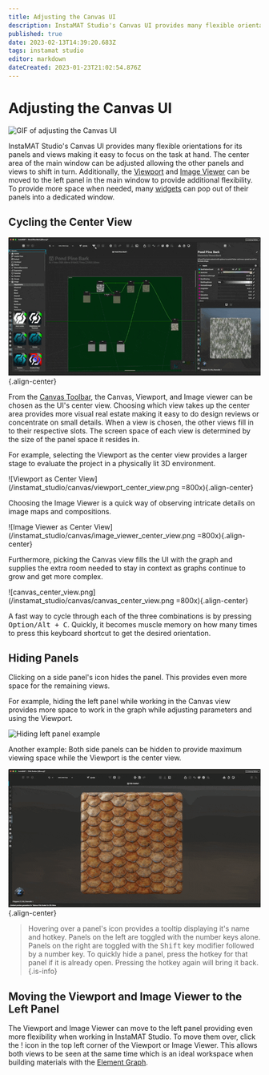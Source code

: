 ```yaml
---
title: Adjusting the Canvas UI
description: InstaMAT Studio's Canvas UI provides many flexible orientations for its panels and views making it easy to focus on the task at hand.
published: true
date: 2023-02-13T14:39:20.683Z
tags: instamat studio
editor: markdown
dateCreated: 2023-01-23T21:02:54.876Z
---
```


# Adjusting the Canvas UI

![GIF of adjusting the Canvas UI]()

InstaMAT Studio's Canvas UI provides many flexible orientations for its panels and views making it easy to focus on the task at hand. The center area of the main window can be adjusted allowing the other panels and views to shift in turn.  Additionally, the [Viewport](/Products/InstaMAT_Studio/Canvas/Canvas_Interface/Viewport) and [Image Viewer](/Products/InstaMAT_Studio/Canvas/Canvas_Interface/Image_Viewer) can be moved to the left panel in the main window to provide additional flexibility. To provide more space when needed, many [widgets]() can pop out of their panels into a dedicated window. 

## Cycling the Center View

![switching_center_view.gif](/instamat_studio/canvas/switching_center_view.gif){.align-center}

From the [Canvas Toolbar](/Products/InstaMAT_Studio/Canvas/Canvas_Interface/Canvas_Toolbar), the Canvas, Viewport, and Image viewer can be chosen as the UI's center view. Choosing which view takes up the center area provides more visual real estate making it easy to do design reviews or concentrate on small details. When a view is chosen, the other views fill in to their respective slots. The screen space of each view is determined by the size of the panel space it resides in.

For example, selecting the <i class="fa-regular fa-cube"></i> Viewport as the center view provides a larger stage to evaluate the project in a physically lit 3D environment.

![Viewport as Center View](/instamat_studio/canvas/viewport_center_view.png =800x){.align-center}

Choosing the <i class="fa-regular fa-image"></i> Image Viewer is a quick way of observing intricate details on image maps and compositions.

![Image Viewer as Center View](/instamat_studio/canvas/image_viewer_center_view.png =800x){.align-center}

Furthermore, picking the <i class="fa-sharp fa-regular fa-diagram-project"></i> Canvas view fills the UI with the graph and supplies the extra room needed to stay in context as graphs continue to grow and get more complex.

![canvas_center_view.png](/instamat_studio/canvas/canvas_center_view.png =800x){.align-center}

A fast way to cycle through each of the three combinations is by pressing <kbd>Option/Alt + C</kbd>. Quickly, it becomes muscle memory on how many times to press this keyboard shortcut to get the desired orientation.

## Hiding Panels

Clicking on a side panel's icon hides the panel. This provides even more space for the remaining views.

For example, hiding the left panel while working in the Canvas view provides more space to work in the graph while adjusting parameters and using the Viewport.

![Hiding left panel example]()

Another example: Both side panels can be hidden to provide maximum viewing space while the Viewport is the center view.

![Full Screen Viewport](/instamat_studio/canvas/full_screen_viewport.gif){.align-center}

> Hovering over a panel's icon provides a tooltip displaying it's name and hotkey. Panels on the left are toggled with the number keys alone. Panels on the right are toggled with the <kbd>Shift</kbd> key modifier followed by a number key. To quickly hide a panel, press the hotkey for that panel if it is already open. Pressing the hotkey again will bring it back.
{.is-info}

## Moving the Viewport and Image Viewer to the Left Panel

The Viewport and Image Viewer can move to the left panel providing even more flexibility when working in InstaMAT Studio. To move them over, click the !<i class="fa-regular fa-square-arrow-left"></i> icon in the top left corner of the Viewport or Image Viewer. This allows both views to be seen at the same time which is an ideal workspace when building materials with the [Element Graph]().